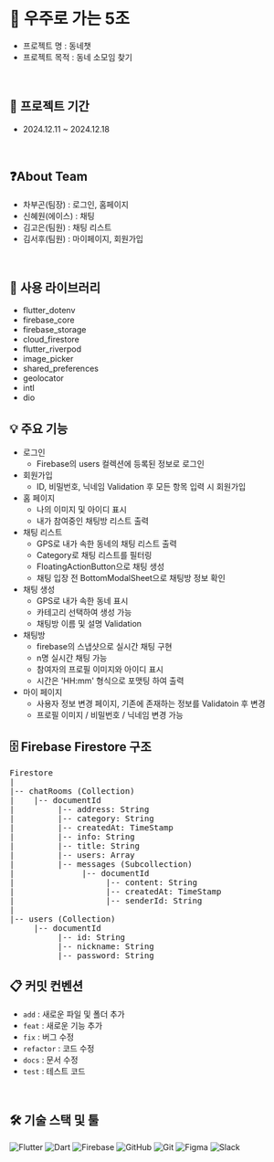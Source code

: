 # 🚀 우주로 가는 5조
- 프로젝트 명 : 동네챗
- 프로젝트 목적 : 동네 소모임 찾기
<br/>


## 📅 프로젝트 기간
- 2024.12.11 ~ 2024.12.18
<br/>


## ❓About Team
- 차부곤(팀장) : 로그인, 홈페이지
- 신혜원(에이스) : 채팅
- 김고은(팀원) : 채팅 리스트
- 김서후(팀원) : 마이페이지, 회원가입
<br/>

## 🔧 사용 라이브러리 
- flutter_dotenv
- firebase_core
- firebase_storage
- cloud_firestore
- flutter_riverpod
- image_picker
- shared_preferences
- geolocator
- intl
- dio

## 💡 주요 기능
- 로그인
    - Firebase의 users 컬렉션에 등록된 정보로 로그인
- 회원가입
    - ID, 비밀번호, 닉네임 Validation 후 모든 항목 입력 시 회원가입
- 홈 페이지
    - 나의 이미지 및 아이디 표시
    - 내가 참여중인 채팅방 리스트 출력
- 채팅 리스트
    - GPS로 내가 속한 동네의 채팅 리스트 출력
    - Category로 채팅 리스트를 필터링
    - FloatingActionButton으로 채팅 생성
    - 채팅 입장 전 BottomModalSheet으로 채팅방 정보 확인
- 채팅 생성
    - GPS로 내가 속한 동네 표시
    - 카테고리 선택하여 생성 가능 
    - 채팅방 이름 및 설명 Validation
- 채팅방
    - firebase의 스냅샷으로 실시간 채팅 구현
    - n명 실시간 채팅 가능
    - 참여자의 프로필 이미지와 아이디 표시
    - 시간은 'HH:mm' 형식으로 포맷팅 하여 출력
- 마이 페이지
    - 사용자 정보 변경 페이지, 기존에 존재하는 정보를 Validatoin 후 변경
    - 프로필 이미지 / 비밀번호 / 닉네임 변경 가능 

## 🗄️ Firebase Firestore 구조

<pre>
Firestore
|
|-- chatRooms (Collection)
|    |-- documentId
|         |-- address: String
|         |-- category: String
|         |-- createdAt: TimeStamp
|         |-- info: String
|         |-- title: String
|         |-- users: Array<String>
|         |-- messages (Subcollection)
|              |-- documentId
|                   |-- content: String
|                   |-- createdAt: TimeStamp
|                   |-- senderId: String
|
|-- users (Collection)
     |-- documentId
          |-- id: String
          |-- nickname: String
          |-- password: String
</pre>


## 📋 커밋 컨벤션
- `add` : 새로운 파일 및 폴더 추가
- `feat` : 새로운 기능 추가
- `fix` : 버그 수정
- `refactor` : 코드 수정
- `docs` : 문서 수정
- `test` : 테스트 코드
<br/>

## 🛠️ 기술 스택 및 툴
![Flutter](https://img.shields.io/badge/Flutter-02569B?style=flat&logo=flutter&logoColor=white)
![Dart](https://img.shields.io/badge/Dart-0175C2?style=flat&logo=dart&logoColor=white)
![Firebase](https://img.shields.io/badge/Firebase-FFCA28?style=flat&logo=firebase&logoColor=black)
![GitHub](https://img.shields.io/badge/GitHub-181717?style=flat&logo=github&logoColor=white)
![Git](https://img.shields.io/badge/Git-F05032?style=flat&logo=git&logoColor=white)
![Figma](https://img.shields.io/badge/Figma-F24E1E?style=flat&logo=figma&logoColor=white)
![Slack](https://img.shields.io/badge/Slack-4A154B?style=flat&logo=slack&logoColor=white)
